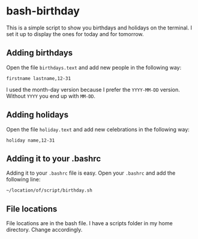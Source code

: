 # bash-birthday

This is a simple script to show you birthdays and holidays on the terminal. I set it up to display the ones for today and for tomorrow.

## Adding birthdays

Open the file `birthdays.text` and add new people in the following way:

```firstname lastname,12-31```

I used the month-day version because I prefer the `YYYY-MM-DD` version. Without `YYYY` you end up with `MM-DD`.

## Adding holidays

Open the file `holiday.text` and add new celebrations in the following way:

```holiday name,12-31```

## Adding it to your .bashrc

Adding it to your `.bashrc` file is easy. Open your `.bashrc` and add the following line:

```~/location/of/script/birthday.sh```

## File locations

File locations are in the bash file. I have a scripts folder in my home directory. Change accordingly.

